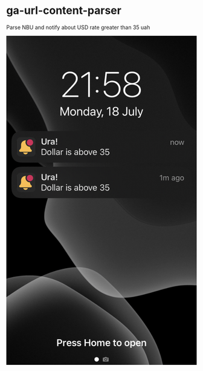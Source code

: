 # ga-url-content-parser
Parse NBU and notify about USD rate greater than 35 uah

![img.png](img.jpeg)

